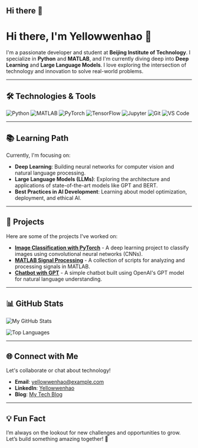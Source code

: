 ## Hi there 👋
# Hi there, I'm Yellowwenhao 👋

I'm a passionate developer and student at **Beijing Institute of Technology**. I specialize in **Python** and **MATLAB**, and I'm currently diving deep into **Deep Learning** and **Large Language Models**. I love exploring the intersection of technology and innovation to solve real-world problems.

---

## 🛠️ Technologies & Tools

![Python](https://img.shields.io/badge/Python-3776AB?style=for-the-badge&logo=python&logoColor=white)
![MATLAB](https://img.shields.io/badge/MATLAB-0076A8?style=for-the-badge&logo=mathworks&logoColor=white)
![PyTorch](https://img.shields.io/badge/PyTorch-EE4C2C?style=for-the-badge&logo=pytorch&logoColor=white)
![TensorFlow](https://img.shields.io/badge/TensorFlow-FF6F00?style=for-the-badge&logo=tensorflow&logoColor=white)
![Jupyter](https://img.shields.io/badge/Jupyter-F37626?style=for-the-badge&logo=jupyter&logoColor=white)
![Git](https://img.shields.io/badge/Git-F05032?style=for-the-badge&logo=git&logoColor=white)
![VS Code](https://img.shields.io/badge/VS_Code-007ACC?style=for-the-badge&logo=visual-studio-code&logoColor=white)

---

## 📚 Learning Path

Currently, I'm focusing on:
- **Deep Learning**: Building neural networks for computer vision and natural language processing.
- **Large Language Models (LLMs)**: Exploring the architecture and applications of state-of-the-art models like GPT and BERT.
- **Best Practices in AI Development**: Learning about model optimization, deployment, and ethical AI.

---

## 🚀 Projects

Here are some of the projects I've worked on:

- **[Image Classification with PyTorch]()** - A deep learning project to classify images using convolutional neural networks (CNNs).
- **[MATLAB Signal Processing]()** - A collection of scripts for analyzing and processing signals in MATLAB.
- **[Chatbot with GPT]()** - A simple chatbot built using OpenAI's GPT model for natural language understanding.

---

## 📊 GitHub Stats

![My GitHub Stats](https://github-readme-stats.vercel.app/api?username=Yellowwenhao&show_icons=true&theme=radical)

![Top Languages](https://github-readme-stats.vercel.app/api/top-langs/?username=Yellowwenhao&layout=compact&theme=radical)

---

## 🌐 Connect with Me

Let's collaborate or chat about technology!

- **Email**: [yellowwenhao@example.com](mailto:yellowwenhao@example.com)
- **LinkedIn**: [Yellowwenhao](https://www.linkedin.com/in/yellowwenhao)
- **Blog**: [My Tech Blog](https://yellowwenhao-blog.com)

---

## 💡 Fun Fact

I’m always on the lookout for new challenges and opportunities to grow. Let’s build something amazing together! 🚀

<!--
**Yellow-wenhao/Yellow-wenhao** is a ✨ _special_ ✨ repository because its `README.md` (this file) appears on your GitHub profile.

Here are some ideas to get you started:

- 🔭 I’m currently working on ...
- 🌱 I’m currently learning ...
- 👯 I’m looking to collaborate on ...
- 🤔 I’m looking for help with ...
- 💬 Ask me about ...
- 📫 How to reach me: ...
- 😄 Pronouns: ...
- ⚡ Fun fact: ...
-->
